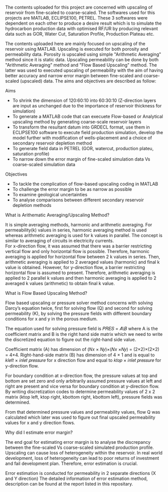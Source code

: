 The contents uploaded for this project are concerned with upscaling of reservoir from fine-scaled to coarse-scaled. The softwares used for this projects are MATLAB, ECLIPSE100, PETREL.
These 3 softwares were dependent on each other to produce a desire result which is to simulate the hydrocarbon production data with optimised RF/UR by producing relevant data such as GOR, Water Cut,
Saturation Profile, Production Plateau etc.

The contents uploaded here are mainly focused on upscaling of the reservoir using MATLAB. Upscaling is executed for both porosity and permeability data. Porosity is upscaled using simple "Arithmetic Averaging" method since it is static data. Upscaling permeability can be done by both "Arithmetic Averaging" method and "Flow Based Upscaling" method. The latter was used to executed upscaling of permeability with the aim of having better accuracy and narrow error margin between fine-scaled and coarse-scaled (upscaled) data. The aims and objectives are described as follow:

Aims 
* To shrink the dimension of 120:60:10 into 60:30:10 (Z-direction layers are input as unchanged due to the importance of reservoir thickness for simulation)
* To generate a MATLAB code that can execuete Flow-based or Analytical upscaling method by generating coarse-scale reservoir layers
* To transform the resultant datum into GRDECL format, use them in ECLIPSE100 software to execute field production simulation, develop the model further with
  modification of wells-placement and a choice of secondary reservoir depletion method
* To generate field data in PETREL (GOR, watercut, production plateu, saturation profile)
* To narrow down the error margin of fine-scaled simulation data Vs coarse-scaled simulation data

Objectives
* To tackle the complication of flow-based upscaling coding in MATLAB
* To challenge the error margin to be as narrow as possible
* To examine geological uncertainties
* To analyse comparisons between different secondary reservoir depletion methods

What is Arithematic Averaging/Upscaling Method?

It is simple averaging methods, harmonic and arithmetic averaging. For 
permeability(k) values in series, harmonic averaging method is used whereas arithmetic averaging is used for k values in parallel. The concept is similar to averaging of circuits in electricity currents.  
For x-direction flow, it was assumed that there was a barrier restricting vertical flow and only horizontal flow is possible. Therefore, harmonic averaging is applied for horizontal flow between 2 k values in series. Then, arithmetic averaging is applied to 2 averaged values (harmonic) and final k value is obtained. 
However, for y-direction flow, a barrier restricting horizontal flow is assumed to present. Therefore, arithmetic averaging is applied to 2 parallel k values and then harmonic averaging is applied to 2 averaged k values (arithmetic) to obtain final k value.

What is Flow Based Upscaling Method?

Flow based upscaling or pressure solver method concerns with solving Darcy’s equation twice, first for solving flow (Q) and second for solving permeability (K), by solving the pressure fields with different boundary conditions for x and y in the porous medium. 

The equation used for solving pressure field is 𝑃𝑅𝐸𝑆 = 𝐴\𝐵 where A is the coefficient matrix and B is the right hand side matrix which we need to write the discretized equation to figure out the right-hand side value.  

Coefficient matrix (A) has dimension of (𝑁𝑥 × 𝑁𝑦)×(𝑁𝑥 ×𝑁𝑦) = (2×2)×(2×2) = 4×4. 
Right-hand-side matrix (B) has dimension of 4 × 1 and is equal to 𝑘𝑙𝑒𝑓𝑡 × 𝑖𝑛𝑙𝑒𝑡 𝑝𝑟𝑒𝑠𝑠𝑢𝑟𝑒 for x direction flow and equal to 𝑘𝑡𝑜𝑝 × 𝑖𝑛𝑙𝑒𝑡 𝑝𝑟𝑒𝑠𝑠𝑢𝑟𝑒 for y-direction flow. 

For boundary condition at x-direction flow, the pressure values at top and bottom are set zero and only arbitrarily assumed pressure values at left and right are present and vice versa for boundary condition at y-direction flow. By writing discretization codes to determine permeability values of 2 x 2 matrix (ktop left, ktop right, kbottom right, kbottom left), pressure fields was determined. 

From that determined pressure values and permeability values, flow Q was calculated which later was used to figure out final upscaled permeability values for x and y direction flows.

Why did I estimate error margin?

The end goal for estimating error margin is to analyse the discrepancy between the fine-scaled Vs coarse-scaled simulated production profile. Upscaling can cause loss of heterogeneity within the reservoir. In real world development, loss of heterogeneity can lead to poor returns of investment and fail development plan. Therefore, error estimation is crucial. 

Error estimation is conducted for permeability in 2 separate directions (X and Y direction) 
The detailed information of error estimation method, description can be found at the report listed in this repositary. 
